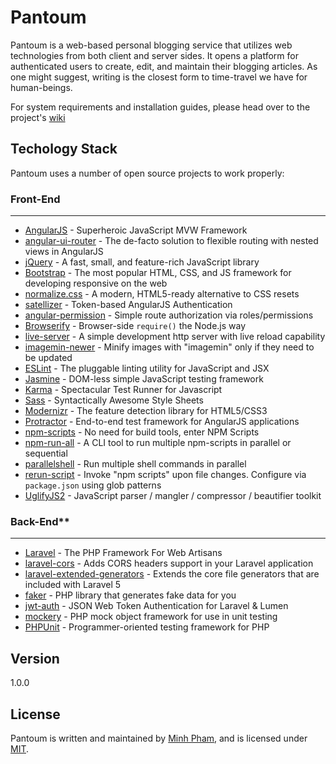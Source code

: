 **Pantoum**
============

Pantoum is a web-based personal blogging service that utilizes web technologies from both client and server sides. It opens a platform for authenticated users to create, edit, and maintain their blogging articles. As one might suggest, writing is the closest form to time-travel we have for human-beings.

For system requirements and installation guides, please head over to the project's [wiki](https://github.com/tachymetre/pantoum/wiki)

## Techology Stack

Pantoum uses a number of open source projects to work properly:

### **Front-End**
---

* [AngularJS][an] - Superheroic JavaScript MVW Framework
* [angular-ui-router][an-u] - The de-facto solution to flexible routing with nested views in AngularJS
* [jQuery][jq] - A fast, small, and feature-rich JavaScript library 
* [Bootstrap][bt] - The most popular HTML, CSS, and JS framework for developing responsive on the web
* [normalize.css][nc] - A modern, HTML5-ready alternative to CSS resets
* [satellizer][sz] - Token-based AngularJS Authentication
* [angular-permission][ap] - Simple route authorization via roles/permissions
* [Browserify][br] - Browser-side `require()` the Node.js way
* [live-server][lv] - A simple development http server with live reload capability
* [imagemin-newer][in] - Minify images with "imagemin" only if they need to be updated
* [ESLint][es] - The pluggable linting utility for JavaScript and JSX
* [Jasmine][jm] - DOM-less simple JavaScript testing framework 
* [Karma][km] - Spectacular Test Runner for Javascript
* [Sass][ss] - Syntactically Awesome Style Sheets
* [Modernizr][mz] - The feature detection library for HTML5/CSS3
* [Protractor][pt] - End-to-end test framework for AngularJS applications
* [npm-scripts][ns] - No need for build tools, enter NPM Scripts
* [npm-run-all][nra] - A CLI tool to run multiple npm-scripts in parallel or sequential
* [parallelshell][ps] - Run multiple shell commands in parallel
* [rerun-script][rs] - Invoke "npm scripts" upon file changes. Configure via `package.json` using glob patterns
* [UglifyJS2][ujs2] - JavaScript parser / mangler / compressor / beautifier toolkit

### **Back-End****
---

* [Laravel][la] - The PHP Framework For Web Artisans
* [laravel-cors][la-c] - Adds CORS headers support in your Laravel application
* [laravel-extended-generators][la-gn] - Extends the core file generators that are included with Laravel 5 
* [faker][fa] - PHP library that generates fake data for you
* [jwt-auth][jwt] - JSON Web Token Authentication for Laravel & Lumen
* [mockery][mo] - PHP mock object framework for use in unit testing
* [PHPUnit][pu] - Programmer-oriented testing framework for PHP

## Version
1.0.0

## License

Pantoum is written and maintained by [Minh Pham](https://github.com/tachymetre), and is licensed under [MIT](https://opensource.org/licenses/MIT).

[//]: # (These are reference links used in the body of this note and get stripped out when the markdown processor does its job. http://stackoverflow.com/questions/4823468/store-comments-in-markdown-syntax)

[an]: <https://angularjs.org/>
[an-u]: <https://github.com/angular-ui/ui-router>
[jq]: <https://jquery.com/>
[bt]: <http://getbootstrap.com/>
[nc]: <https://necolas.github.io/normalize.css/>
[sz]: <https://github.com/sahat/satellizer>
[ap]: <https://github.com/Narzerus/angular-permission>
[br]: <http://browserify.org/>
[lv]: <https://github.com/tapio/live-server>
[in]: <https://github.com/paulcpederson/imagemin-newer>
[es]: <http://eslint.org/>
[jm]: <https://github.com/jasmine/jasmine>
[km]: <https://karma-runner.github.io/0.13/index.html>
[ss]: <http://sass-lang.com/>
[mz]: <https://modernizr.com/>
[pt]: <https://angular.github.io/protractor/#/>
[ns]: <https://medium.freecodecamp.com/why-i-left-gulp-and-grunt-for-npm-scripts-3d6853dd22b8#.bcfyapjob>
[nra]: <https://github.com/mysticatea/npm-run-all>
[ps]: <https://github.com/keithamus/parallelshell>
[rs]: <https://github.com/wilmoore/rerun-script>
[ujs2]: <https://github.com/mishoo/UglifyJS2>
[la]: <https://laravel.com/>
[la-c]: <https://github.com/barryvdh/laravel-cors>
[la-gn]: <https://github.com/laracasts/Laravel-5-Generators-Extended>
[fa]: <https://github.com/fzaninotto/Faker>
[jwt]: <https://github.com/tymondesigns/jwt-auth>
[mo]: <https://github.com/padraic/mockery>
[pu]: <https://phpunit.de/>